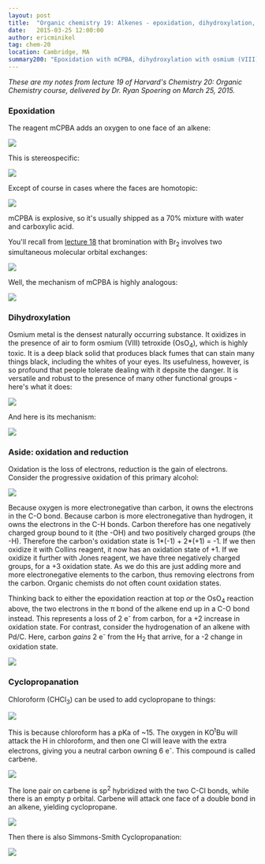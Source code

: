 ```yaml
---
layout: post
title:  "Organic chemistry 19: Alkenes - epoxidation, dihydroxylation, cyclopropanation"
date:   2015-03-25 12:00:00
author: ericminikel
tag: chem-20
location: Cambridge, MA
summary200: "Epoxidation with mCPBA, dihydroxylation with osmium (VIII) tetroxide, cyclopropanation with chloroform or Simmons-Smith, and an aside about oxidation and reduction and counting oxidation states."
---
```


*These are my notes from lecture 19 of Harvard's Chemistry 20: Organic Chemistry course, delivered by Dr. Ryan Spoering on March 25, 2015.*

### Epoxidation

The reagent mCPBA adds an oxygen to one face of an alkene:

![](/media/2015/03/mcpba.png)

This is stereospecific:

![](/media/2015/03/mcpba-stereospecific-epoxidation.png)

Except of course in cases where the faces are homotopic:

![](/media/2015/03/mcpba-with-cis-alkene.png)

mCPBA is explosive, so it's usually shipped as a 70% mixture with water and carboxylic acid. 

You'll recall from [lecture 18](/2015/03/11/organic-chemistry-18/) that bromination with Br<sub>2</sub> involves two simultaneous molecular orbital exchanges:

![](/media/2015/03/mechanism-of-bromonium-ion-formation.png)

Well, the mechanism of mCPBA is highly analogous:

![](/media/2015/03/mcpba-mechanism.png)

### Dihydroxylation

Osmium metal is the densest naturally occurring substance. It oxidizes in the presence of air to form osmium (VIII) tetroxide (OsO<sub>4</sub>), which is highly toxic. It is a deep black solid that produces black fumes that can stain many things black, including the whites of your eyes. Its usefulness, however, is so profound that people tolerate dealing with it depsite the danger. It is versatile and robust to the presence of many other functional groups - here's what it does:

![](/media/2015/03/osmium-viii-tetroxide.png)

And here is its mechanism:

![](/media/2015/03/oso4-mechanism.png)

### Aside: oxidation and reduction

Oxidation is the loss of electrons, reduction is the gain of electrons. Consider the progressive oxidation of this primary alcohol:

![](/media/2015/03/primary-alcohol-oxidation.png)

Because oxygen is more electronegative than carbon, it owns the electrons in the C-O bond. Because carbon is more electronegative than hydrogen, it owns the electrons in the C-H bonds. Carbon therefore has one negatively charged group bound to it (the -OH) and two positively charged groups (the -H). Therefore the carbon's oxidation state is 1*(-1) + 2*(+1) = -1. If we then oxidize it with Collins reagent, it now has an oxidation state of +1. If we oxidize it further with Jones reagent, we have three negatively charged groups, for a +3 oxidation state. As we do this are just adding more and more electronegative elements to the carbon, thus removing electrons from the carbon. Organic chemists do not often count oxidation states. 

Thinking back to either the epoxidation reaction at top *or* the OsO<sub>4</sub> reaction above, the two electrons in the &pi; bond of the alkene end up in a C-O bond instead. This represents a loss of 2 e<sup>-</sup> from carbon, for a +2 increase in oxidation state. For contrast, consider the hydrogenation of an alkene with Pd/C. Here, carbon *gains* 2 e<sup>-</sup> from the H<sub>2</sub> that arrive, for a -2 change in oxidation state.

![](/media/2015/03/oxidation-state-examples.png)

### Cyclopropanation

Chloroform (CHCl<sub>3</sub>) can be used to add cyclopropane to things:

![](/media/2015/03/chloroform-cyclopropanation.png)

This is because chloroform has a pKa of ~15. The oxygen in KO<sup>t</sup>Bu will attack the H in chloroform, and then one Cl will leave with the extra electrons, giving you a neutral carbon owning 6 e<sup>-</sup>. This compound is called carbene.

![](/media/2015/03/chloroform-to-carbene.png)

The lone pair on carbene is sp<sup>2</sup> hybridized with the two C-Cl bonds, while there is an empty p orbital. Carbene will attack one face of a double bond in an alkene, yielding cyclopropane.

![](/media/2015/03/carbene-mechanism.png)

Then there is also Simmons-Smith Cyclopropanation:

![](/media/2015/03/simmons-smith-cyclopropanation.png)




